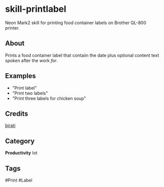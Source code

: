 # skill-printlabel
Neon Mark2 skill for printing food container labels on Brother QL-800 printer.

## About
Prints a food container label that contaiin the date plus optional content text spoken after the work *for*.

## Examples
* "Print label"  
* "Print two labels"  
* "Print three labels for chicken soup"  

## Credits
[bjrati](https://github.com/bjrati)

## Category
**Productivity**
Iot

## Tags
#Print
#Label

